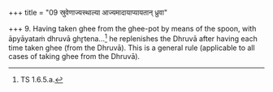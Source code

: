 +++
title = "09 स्रुवेणाज्यस्थाल्या आज्यमादायाप्यायतान् ध्रुवा"

+++
9. Having taken ghee from the ghee-pot by means of the spoon, with āpyāyataṁ dhruvā ghr̥tena...[^1] he replenishes the Dhruvā after having each time taken ghee (from the Dhruvā). This is a general rule (applicable to all cases of taking ghee from the Dhruvā).  

[^1]: TS 1.6.5.a.  
